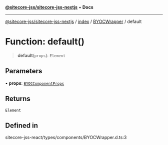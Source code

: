 [**@sitecore-jss/sitecore-jss-nextjs**](../../../../README.md) • **Docs**

***

[@sitecore-jss/sitecore-jss-nextjs](../../../../README.md) / [index](../../../README.md) / [BYOCWrapper](../README.md) / default

# Function: default()

> **default**(`props`): `Element`

## Parameters

• **props**: [`BYOCComponentProps`](../../../type-aliases/BYOCComponentProps.md)

## Returns

`Element`

## Defined in

sitecore-jss-react/types/components/BYOCWrapper.d.ts:3
